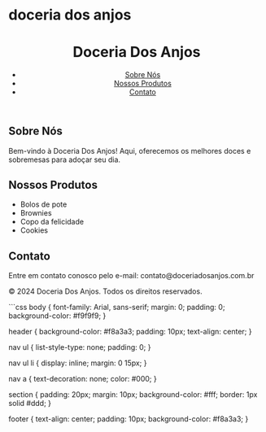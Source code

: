 # doceria dos anjos
<!DOCTYPE html>
<html lang="pt-BR">
<head>
    <meta charset="UTF-8">
    <meta name="viewport" content="width=device-width, initial-scale=1.0">
    <title>Doceria Dos Anjos</title>
    <link rel="stylesheet" href="styles.css">
</head>
<body>
    <header>
        <h1>Doceria Dos Anjos</h1>
        <nav>
            <ul>
                <li><a href="#sobre">Sobre Nós</a></li>
                <li><a href="#produtos">Nossos Produtos</a></li>
                <li><a href="#contato">Contato</a></li>
            </ul>
        </nav>
    </header>
    <section id="sobre">
        <h2>Sobre Nós</h2>
        <p>Bem-vindo à Doceria Dos Anjos! Aqui, oferecemos os melhores doces e sobremesas para adoçar seu dia.</p>
    </section>
    <section id="produtos">
        <h2>Nossos Produtos</h2>
        <ul>
            <li>Bolos de pote</li>
            <li>Brownies</li>
            <li>Copo da felicidade</li></li>
            <li>Cookies</li>
        </ul>
    </section>
    <section id="contato">
        <h2>Contato</h2>
        <p>Entre em contato conosco pelo e-mail: contato@doceriadosanjos.com.br</p>
    </section>
    <footer>
        <p>&copy; 2024 Doceria Dos Anjos. Todos os direitos reservados.</p>
    </footer>
</body>
</html>
```css
body {
    font-family: Arial, sans-serif;
    margin: 0;
    padding: 0;
    background-color: #f9f9f9;
}

header {
    background-color: #f8a3a3;
    padding: 10px;
    text-align: center;
}

nav ul {
    list-style-type: none;
    padding: 0;
}

nav ul li {
    display: inline;
    margin: 0 15px;
}

nav a {
    text-decoration: none;
    color: #000;
}

section {
    padding: 20px;
    margin: 10px;
    background-color: #fff;
    border: 1px solid #ddd;
}

footer {
    text-align: center;
    padding: 10px;
    background-color: #f8a3a3;
}
